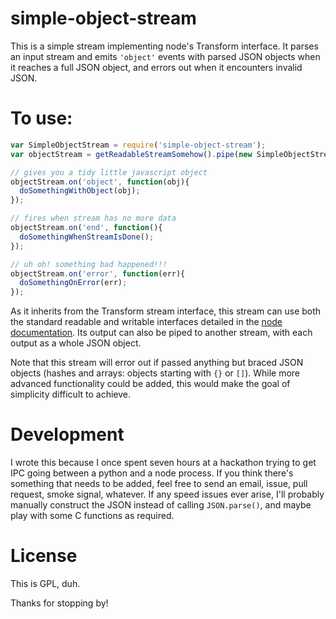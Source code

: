 simple-object-stream
====================

This is a simple stream implementing node's Transform interface. It parses an input stream and emits `'object'` events with parsed JSON objects when it reaches a full JSON object, and errors out when it encounters invalid JSON.

# To use:

```javascript
var SimpleObjectStream = require('simple-object-stream');
var objectStream = getReadableStreamSomehow().pipe(new SimpleObjectStream);

// gives you a tidy little javascript object
objectStream.on('object', function(obj){
  doSomethingWithObject(obj);
});

// fires when stream has no more data
objectStream.on('end', function(){
  doSomethingWhenStreamIsDone();
});

// uh oh! something bad happened!!!
objectStream.on('error', function(err){
  doSomethingOnError(err);
});

```

As it inherits from the Transform stream interface, this stream can use both the standard readable and writable interfaces detailed in the [node documentation](https://nodejs.org/api/stream.html). Its output can also be piped to another stream, with each output as a whole JSON object.

Note that this stream will error out if passed anything but braced JSON objects (hashes and arrays: objects starting with `{}` or `[]`). While more advanced functionality could be added, this would make the goal of simplicity difficult to achieve.

# Development

I wrote this because I once spent seven hours at a hackathon trying to get IPC going between a python and a node process. If you think there's something that needs to be added, feel free to send an email, issue, pull request, smoke signal, whatever. If any speed issues ever arise, I'll probably manually construct the JSON instead of calling `JSON.parse()`, and maybe play with some C functions as required.

# License

This is GPL, duh.

Thanks for stopping by!
